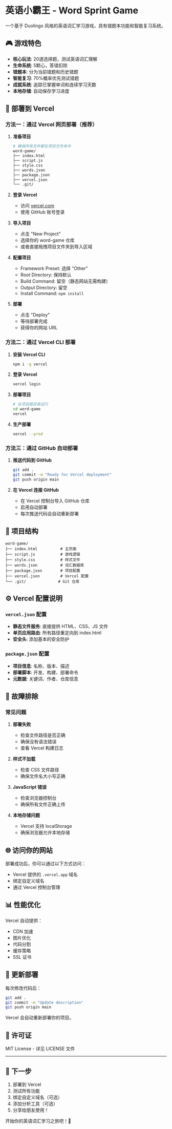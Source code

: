 # 英语小霸王 - Word Sprint Game

一个基于 Duolingo 风格的英语词汇学习游戏，具有错题本功能和智能复习系统。

## 🎮 游戏特色

- **核心玩法**: 20道选择题，测试英语词汇理解
- **生命系统**: 5颗心，答错扣除
- **错题本**: 分为当前错题和历史错题
- **智能复习**: 70%概率优先测试错题
- **成就系统**: 追踪已掌握单词和连续学习天数
- **本地存储**: 自动保存学习进度

## 🚀 部署到 Vercel

### 方法一：通过 Vercel 网页部署（推荐）

1. **准备项目**
   ```bash
   # 确保所有文件都在项目文件夹中
   word-game/
   ├── index.html
   ├── script.js
   ├── style.css
   ├── words.json
   ├── package.json
   ├── vercel.json
   └── .git/
   ```

2. **登录 Vercel**
   - 访问 [vercel.com](https://vercel.com)
   - 使用 GitHub 账号登录

3. **导入项目**
   - 点击 "New Project"
   - 选择你的 word-game 仓库
   - 或者直接拖拽项目文件夹到导入区域

4. **配置项目**
   - Framework Preset: 选择 "Other"
   - Root Directory: 保持默认
   - Build Command: 留空（静态网站无需构建）
   - Output Directory: 留空
   - Install Command: `npm install`

5. **部署**
   - 点击 "Deploy"
   - 等待部署完成
   - 获得你的网站 URL

### 方法二：通过 Vercel CLI 部署

1. **安装 Vercel CLI**
   ```bash
   npm i -g vercel
   ```

2. **登录 Vercel**
   ```bash
   vercel login
   ```

3. **部署项目**
   ```bash
   # 在项目根目录运行
   cd word-game
   vercel
   ```

4. **生产部署**
   ```bash
   vercel --prod
   ```

### 方法三：通过 GitHub 自动部署

1. **推送代码到 GitHub**
   ```bash
   git add .
   git commit -m "Ready for Vercel deployment"
   git push origin main
   ```

2. **在 Vercel 连接 GitHub**
   - 在 Vercel 控制台导入 GitHub 仓库
   - 启用自动部署
   - 每次推送代码会自动重新部署

## 📁 项目结构

```
word-game/
├── index.html          # 主页面
├── script.js           # 游戏逻辑
├── style.css           # 样式文件
├── words.json          # 词汇数据库
├── package.json        # 项目配置
├── vercel.json         # Vercel 配置
└── .git/              # Git 仓库
```

## ⚙️ Vercel 配置说明

### `vercel.json` 配置
- **静态文件服务**: 直接提供 HTML、CSS、JS 文件
- **单页应用路由**: 所有路径重定向到 index.html
- **安全头**: 添加基本的安全防护

### `package.json` 配置
- **项目信息**: 名称、版本、描述
- **部署脚本**: 开发、构建、部署命令
- **元数据**: 关键词、作者、仓库信息

## 🔧 故障排除

### 常见问题

1. **部署失败**
   - 检查文件路径是否正确
   - 确保没有语法错误
   - 查看 Vercel 构建日志

2. **样式不加载**
   - 检查 CSS 文件路径
   - 确保文件名大小写正确

3. **JavaScript 错误**
   - 检查浏览器控制台
   - 确保所有文件正确上传

4. **本地存储问题**
   - Vercel 支持 localStorage
   - 确保浏览器允许本地存储

## 🌐 访问你的网站

部署成功后，你可以通过以下方式访问：
- Vercel 提供的 `.vercel.app` 域名
- 绑定自定义域名
- 通过 Vercel 控制台管理

## 📊 性能优化

Vercel 自动提供：
- CDN 加速
- 图片优化
- 代码分割
- 缓存策略
- SSL 证书

## 🔄 更新部署

每次修改代码后：
```bash
git add .
git commit -m "Update description"
git push origin main
```

Vercel 会自动重新部署你的项目。

## 📄 许可证

MIT License - 详见 LICENSE 文件

---

## 🎯 下一步

1. 部署到 Vercel
2. 测试所有功能
3. 绑定自定义域名（可选）
4. 添加分析工具（可选）
5. 分享给朋友使用！

开始你的英语词汇学习之旅吧！🚀   